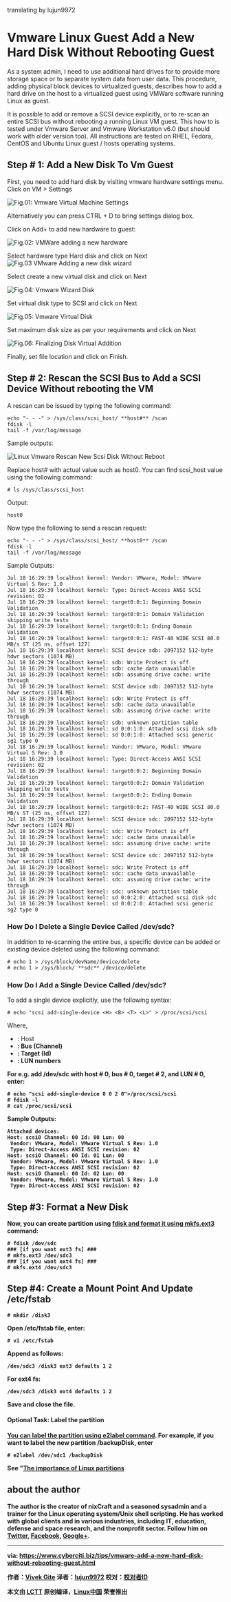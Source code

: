 translating by lujun9972

Vmware Linux Guest Add a New Hard Disk Without Rebooting Guest
======

As a system admin, I need to use additional hard drives for to provide more storage space or to separate system data from user data. This procedure, adding physical block devices to virtualized guests, describes how to add a hard drive on the host to a virtualized guest using VMWare software running Linux as guest.

It is possible to add or remove a SCSI device explicitly, or to re-scan an entire SCSI bus without rebooting a running Linux VM guest. This how to is tested under Vmware Server and Vmware Workstation v6.0 (but should work with older version too). All instructions are tested on RHEL, Fedora, CentOS and Ubuntu Linux guest / hosts operating systems.


## Step # 1: Add a New Disk To Vm Guest

First, you need to add hard disk by visiting vmware hardware settings menu.
Click on VM > Settings

![Fig.01: Vmware Virtual Machine Settings ][1]

Alternatively you can press CTRL + D to bring settings dialog box.

Click on Add+ to add new hardware to guest:

![Fig.02: VMWare adding a new hardware][2]

Select hardware type Hard disk and click on Next
![Fig.03 VMware Adding a new disk wizard ][3]

Select create a new virtual disk and click on Next

![Fig.04: Vmware Wizard Disk ][4]

Set virtual disk type to SCSI and click on Next

![Fig.05: Vmware Virtual Disk][5]

Set maximum disk size as per your requirements and click on Next

![Fig.06: Finalizing Disk Virtual Addition ][6]

Finally, set file location and click on Finish.

## Step # 2: Rescan the SCSI Bus to Add a SCSI Device Without rebooting the VM

A rescan can be issued by typing the following command:

```
echo "- - -" > /sys/class/scsi_host/ **host#** /scan
fdisk -l
tail -f /var/log/message
```

Sample outputs:

![Linux Vmware Rescan New Scsi Disk Without Reboot][7]

Replace host# with actual value such as host0. You can find scsi_host value using the following command:

`# ls /sys/class/scsi_host`

Output:

```
host0
```

Now type the following to send a rescan request:

```
echo "- - -" > /sys/class/scsi_host/ **host0** /scan
fdisk -l
tail -f /var/log/message
```

Sample Outputs:

```
Jul 18 16:29:39 localhost kernel: Vendor: VMware, Model: VMware Virtual S Rev: 1.0
Jul 18 16:29:39 localhost kernel: Type: Direct-Access ANSI SCSI revision: 02
Jul 18 16:29:39 localhost kernel: target0:0:1: Beginning Domain Validation
Jul 18 16:29:39 localhost kernel: target0:0:1: Domain Validation skipping write tests
Jul 18 16:29:39 localhost kernel: target0:0:1: Ending Domain Validation
Jul 18 16:29:39 localhost kernel: target0:0:1: FAST-40 WIDE SCSI 80.0 MB/s ST (25 ns, offset 127)
Jul 18 16:29:39 localhost kernel: SCSI device sdb: 2097152 512-byte hdwr sectors (1074 MB)
Jul 18 16:29:39 localhost kernel: sdb: Write Protect is off
Jul 18 16:29:39 localhost kernel: sdb: cache data unavailable
Jul 18 16:29:39 localhost kernel: sdb: assuming drive cache: write through
Jul 18 16:29:39 localhost kernel: SCSI device sdb: 2097152 512-byte hdwr sectors (1074 MB)
Jul 18 16:29:39 localhost kernel: sdb: Write Protect is off
Jul 18 16:29:39 localhost kernel: sdb: cache data unavailable
Jul 18 16:29:39 localhost kernel: sdb: assuming drive cache: write through
Jul 18 16:29:39 localhost kernel: sdb: unknown partition table
Jul 18 16:29:39 localhost kernel: sd 0:0:1:0: Attached scsi disk sdb
Jul 18 16:29:39 localhost kernel: sd 0:0:1:0: Attached scsi generic sg1 type 0
Jul 18 16:29:39 localhost kernel: Vendor: VMware, Model: VMware Virtual S Rev: 1.0
Jul 18 16:29:39 localhost kernel: Type: Direct-Access ANSI SCSI revision: 02
Jul 18 16:29:39 localhost kernel: target0:0:2: Beginning Domain Validation
Jul 18 16:29:39 localhost kernel: target0:0:2: Domain Validation skipping write tests
Jul 18 16:29:39 localhost kernel: target0:0:2: Ending Domain Validation
Jul 18 16:29:39 localhost kernel: target0:0:2: FAST-40 WIDE SCSI 80.0 MB/s ST (25 ns, offset 127)
Jul 18 16:29:39 localhost kernel: SCSI device sdc: 2097152 512-byte hdwr sectors (1074 MB)
Jul 18 16:29:39 localhost kernel: sdc: Write Protect is off
Jul 18 16:29:39 localhost kernel: sdc: cache data unavailable
Jul 18 16:29:39 localhost kernel: sdc: assuming drive cache: write through
Jul 18 16:29:39 localhost kernel: SCSI device sdc: 2097152 512-byte hdwr sectors (1074 MB)
Jul 18 16:29:39 localhost kernel: sdc: Write Protect is off
Jul 18 16:29:39 localhost kernel: sdc: cache data unavailable
Jul 18 16:29:39 localhost kernel: sdc: assuming drive cache: write through
Jul 18 16:29:39 localhost kernel: sdc: unknown partition table
Jul 18 16:29:39 localhost kernel: sd 0:0:2:0: Attached scsi disk sdc
Jul 18 16:29:39 localhost kernel: sd 0:0:2:0: Attached scsi generic sg2 type 0
```

### How Do I Delete a Single Device Called /dev/sdc?

In addition to re-scanning the entire bus, a specific device can be added or existing device deleted using the following command:

```
# echo 1 > /sys/block/devName/device/delete
# echo 1 > /sys/block/ **sdc** /device/delete
```

### How Do I Add a Single Device Called /dev/sdc?

To add a single device explicitly, use the following syntax:

```
# echo "scsi add-single-device <H> <B> <T> <L>" > /proc/scsi/scsi
```

Where,

  * <H> : Host
  * <B> : Bus (Channel)
  * <T> : Target (Id)
  * <L> : LUN numbers



For e.g. add /dev/sdc with host # 0, bus # 0, target # 2, and LUN # 0, enter:

```
# echo "scsi add-single-device 0 0 2 0">/proc/scsi/scsi
# fdisk -l
# cat /proc/scsi/scsi
```

Sample Outputs:

```
Attached devices:
Host: scsi0 Channel: 00 Id: 00 Lun: 00
 Vendor: VMware, Model: VMware Virtual S Rev: 1.0
 Type: Direct-Access ANSI SCSI revision: 02
Host: scsi0 Channel: 00 Id: 01 Lun: 00
 Vendor: VMware, Model: VMware Virtual S Rev: 1.0
 Type: Direct-Access ANSI SCSI revision: 02
Host: scsi0 Channel: 00 Id: 02 Lun: 00
 Vendor: VMware, Model: VMware Virtual S Rev: 1.0
 Type: Direct-Access ANSI SCSI revision: 02
```

## Step #3: Format a New Disk

Now, you can create partition using [fdisk and format it using mkfs.ext3][8] command:

```
# fdisk /dev/sdc
### [if you want ext3 fs] ###
# mkfs.ext3 /dev/sdc3
### [if you want ext4 fs] ###
# mkfs.ext4 /dev/sdc3
```

## Step #4: Create a Mount Point And Update /etc/fstab

`# mkdir /disk3`

Open /etc/fstab file, enter:

`# vi /etc/fstab`

Append as follows:

```
/dev/sdc3 /disk3 ext3 defaults 1 2
```

For ext4 fs:

```
/dev/sdc3 /disk3 ext4 defaults 1 2
```

Save and close the file.

#### Optional Task: Label the partition

[You can label the partition using e2label command][9]. For example, if you want to label the new partition /backupDisk, enter

`# e2label /dev/sdc1 /backupDisk`

See "[The importance of Linux partitions][10]

## about the author

The author is the creator of nixCraft and a seasoned sysadmin and a trainer for the Linux operating system/Unix shell scripting. He has worked with global clients and in various industries, including IT, education, defense and space research, and the nonprofit sector. Follow him on [Twitter][11], [Facebook][12], [Google+][13].

--------------------------------------------------------------------------------

via: https://www.cyberciti.biz/tips/vmware-add-a-new-hard-disk-without-rebooting-guest.html

作者：[Vivek Gite][a]
译者：[lujun9972](https://github.com/lujun9972)
校对：[校对者ID](https://github.com/校对者ID)

本文由 [LCTT](https://github.com/LCTT/TranslateProject) 原创编译，[Linux中国](https://linux.cn/) 荣誉推出

[a]:https://www.cyberciti.biz
[1]:https://www.cyberciti.biz/media/new/tips/2009/07/virtual-machine-settings-1.png (Vmware Virtual Machine Settings )
[2]:https://www.cyberciti.biz/media/new/tips/2009/07/vmware-add-hardware-wizard-2.png (VMWare adding a new hardware)
[3]:https://www.cyberciti.biz/media/new/tips/2009/07/vmware-add-hardware-anew-disk-3.png (VMware Adding a new disk wizard )
[4]:https://www.cyberciti.biz/media/new/tips/2009/07/vmware-add-hardware-4.png (Vmware Wizard Disk )
[5]:https://www.cyberciti.biz/media/new/tips/2009/07/add-hardware-5.png (Vmware Virtual Disk)
[6]:https://www.cyberciti.biz/media/new/tips/2009/07/vmware-final-disk-file-add-hdd-6.png (Finalizing Disk Virtual Addition)
[7]:https://www.cyberciti.biz/media/new/tips/2009/07/vmware-linux-rescan-hard-disk.png (Linux Vmware Rescan New Scsi Disk Without Reboot)
[8]:https://www.cyberciti.biz/faq/linux-disk-format/
[9]:https://www.cyberciti.biz/faq/linux-modify-partition-labels-command-to-change-diskname/
[10]:https://www.cyberciti.biz/faq/linux-partition-howto-set-labels/>how%20to%20label%20a%20Linux%20partition</a>%E2%80%9D%20for%20more%20info.</p><h2>Conclusion</h2><p>The%20VMware%20guest%20now%20has%20an%20additional%20virtualized%20storage%20device.%20%20The%20procedure%20works%20for%20all%20physical%20block%20devices,%20this%20includes%20CD-ROM,%20DVD%20and%20floppy%20devices.%20Next,%20time%20I%20will%20write%20about%20adding%20an%20additional%20virtualized%20storage%20device%20using%20XEN%20software.</p><h2>See%20also</h2><ul><li><a%20href=
[11]:https://twitter.com/nixcraft
[12]:https://facebook.com/nixcraft
[13]:https://plus.google.com/+CybercitiBiz
